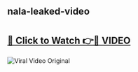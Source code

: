 ## nala-leaked-video 

# <h2><a href="http://freeplayer.one?title=nala-leaked-video&ref=21J">🔗 Click to Watch 👉🔴 VIDEO</a></h2>

<a href="http://freeplayer.one?title=nala-leaked-video&ref=21J" rel="nofollow" data-target="animated-image.originalLink"><img src="https://i.ibb.co.com/xMMVF88/686577567.gif" alt="Viral Video Original" style="max-width: 100%; display: inline-block;" data-target="animated-image.originalImage"></a>

